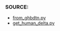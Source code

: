 ### SOURCE:
 * [from_ghbdtn.py](https://github.com/gil9red/SimplePyScripts/blob/c0d2cd50db0f2383c9e0a08eedbee9e55a42a76b/from_ghbdtn.py)
 * [get_human_delta.py](https://github.com/gil9red/SimplePyScripts/blob/60992483b33b461e0bca644533c081430aa12666/datetime_example/get_human_delta.py)
